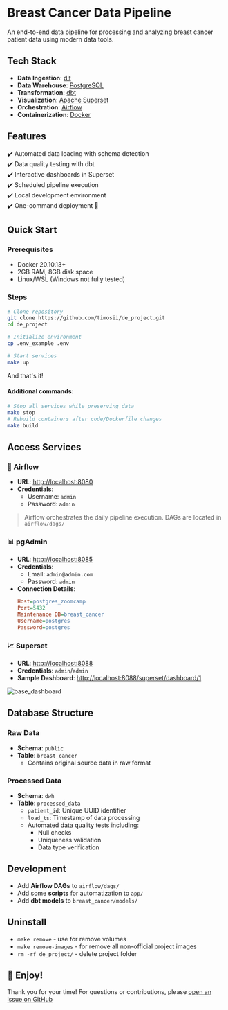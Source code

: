 # Breast Cancer Data Pipeline

An end-to-end data pipeline for processing and analyzing breast cancer patient data using modern data tools.

## Tech Stack

- **Data Ingestion**: [dlt](https://dlthub.com/)
- **Data Warehouse**: [PostgreSQL](https://www.postgresql.org/)
- **Transformation**: [dbt](https://www.getdbt.com/)
- **Visualization**: [Apache Superset](https://superset.apache.org/)
- **Orchestration**: [Airflow](https://airflow.apache.org/)
- **Containerization**: [Docker](https://www.docker.com/)

## Features

✔️ Automated data loading with schema detection  
✔️ Data quality testing with dbt  
✔️ Interactive dashboards in Superset  
✔️ Scheduled pipeline execution  
✔️ Local development environment  
✔️ One-command deployment 🚀

## Quick Start

### Prerequisites
- Docker 20.10.13+
- 2GB RAM, 8GB disk space
- Linux/WSL (Windows not fully tested)

### Steps
```bash
# Clone repository
git clone https://github.com/timosii/de_project.git
cd de_project

# Initialize environment
cp .env_example .env

# Start services
make up
```
And that's it!

#### Additional commands:
```bash
# Stop all services while preserving data
make stop
# Rebuild containers after code/Dockerfile changes  
make build
```
## Access Services

### 🚀 Airflow
- **URL**: [http://localhost:8080](http://localhost:8080)
- **Credentials**: 
  - Username: `admin`
  - Password: `admin`

> Airflow orchestrates the daily pipeline execution. DAGs are located in `airflow/dags/`

### 📊 pgAdmin
- **URL**: [http://localhost:8085](http://localhost:8085)
- **Credentials**:
  - Email: `admin@admin.com`
  - Password: `admin`
- **Connection Details**:
  ```ini
  Host=postgres_zoomcamp
  Port=5432
  Maintenance DB=breast_cancer
  Username=postgres
  Password=postgres

### 📈 Superset
- **URL**: [http://localhost:8088](http://localhost:8088)
- **Credentials**: `admin`/`admin`
- **Sample Dashboard**: [http://localhost:8088/superset/dashboard/1](http://localhost:8088/superset/dashboard/1)

![base_dashboard](/assets/base_dashboard.jpg)

## Database Structure

### Raw Data
- **Schema**: `public`
- **Table**: `breast_cancer`
  - Contains original source data in raw format

### Processed Data  
- **Schema**: `dwh`  
- **Table**: `processed_data`  
  - `patient_id`: Unique UUID identifier  
  - `load_ts`: Timestamp of data processing  
  - Automated data quality tests including:  
    - Null checks  
    - Uniqueness validation  
    - Data type verification  

## Development  
- Add **Airflow DAGs** to `airflow/dags/`
- Add some **scripts** for automatization to `app/`
- Add **dbt models** to `breast_cancer/models/`

## Uninstall
- `make remove` - use for remove volumes
- `make remove-images` - for remove all non-official project images
- `rm -rf de_project/` - delete project folder

## 🎉 Enjoy!
Thank you for your time! For questions or contributions, please [open an issue on GitHub](https://github.com/timosii/de_project/issues)
